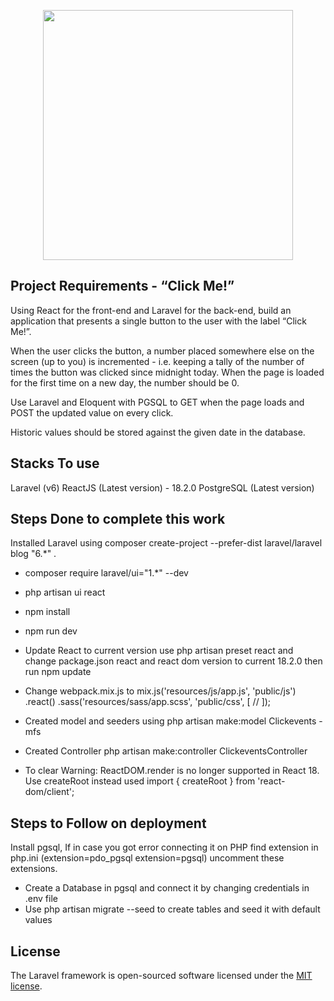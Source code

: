 <p align="center"><a href="https://laravel.com" target="_blank"><img src="https://raw.githubusercontent.com/laravel/art/master/logo-lockup/5%20SVG/2%20CMYK/1%20Full%20Color/laravel-logolockup-cmyk-red.svg" width="400"></a></p>

## Project Requirements - “Click Me!”

Using React for the front-end and Laravel for the back-end, build an application that presents a single
button to the user with the label “Click Me!”. 

When the user clicks the button, a number placed somewhere else on the screen (up to you) is incremented - i.e. keeping a tally of the number of times the button was
clicked since midnight today. When the page is loaded for the first time on a new day, the number should be
0. 

Use Laravel and Eloquent with PGSQL to GET when the page loads and POST the updated value on
every click. 

Historic values should be stored against the given date in the database. 


## Stacks To use

Laravel (v6) 
ReactJS (Latest version) - 18.2.0
PostgreSQL (Latest version)

## Steps Done to complete this work

Installed Laravel using composer create-project --prefer-dist laravel/laravel blog "6.*" .

- composer require laravel/ui="1.*" --dev
- php artisan ui react
- npm install 
- npm run dev
- Update React to current version use php artisan preset react and change package.json react and react dom version to current 18.2.0 then run npm update
- Change webpack.mix.js to 
    mix.js('resources/js/app.js', 'public/js')
    .react()
    .sass('resources/sass/app.scss', 'public/css', [
        //
    ]);
- Created model and seeders using php artisan make:model Clickevents -mfs
- Created Controller php artisan make:controller ClickeventsController

- To clear Warning: ReactDOM.render is no longer supported in React 18. Use createRoot instead used import { createRoot } from 'react-dom/client';

## Steps to Follow on deployment

Install pgsql, If in case you got error connecting it on PHP find extension in php.ini (extension=pdo_pgsql extension=pgsql) uncomment these extensions.

- Create a Database in pgsql and connect it by changing credentials in .env file
- Use php artisan migrate --seed to create tables and seed it with default values


## License

The Laravel framework is open-sourced software licensed under the [MIT license](https://opensource.org/licenses/MIT).
